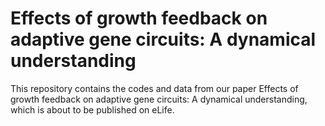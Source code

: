 # Effects of growth feedback on adaptive gene circuits: A dynamical understanding

This repository contains the codes and data from our paper Effects of growth feedback on adaptive gene circuits: A dynamical understanding, which is about to be published on eLife.
